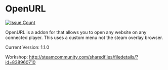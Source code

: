 OpenURL
==========
[![Issue Count](https://codeclimate.com/github/viral32111/openurl/badges/issue_count.svg)](https://github.com/viral32111/openurl)

OpenURL is a addon for that allows you to open any website on any connected player. This uses a custom menu not the steam overlay browser.

Current Version: 1.1.0

Workshop: http://steamcommunity.com/sharedfiles/filedetails/?id=838960710
